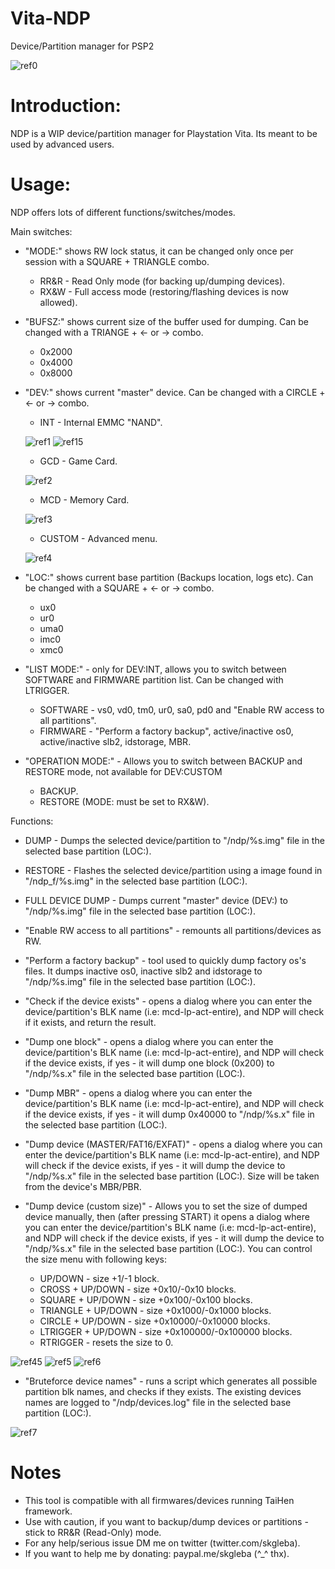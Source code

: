 # Vita-NDP
Device/Partition manager for PSP2

![ref0](https://github.com/SKGleba/Vita-NDP/raw/master/pics/2018-08-24-145119.jpg)

# Introduction:
NDP is a WIP device/partition manager for Playstation Vita.
Its meant to be used by advanced users.

# Usage:
NDP offers lots of different functions/switches/modes.

Main switches:

- "MODE:" shows RW lock status, it can be changed only once per session with a SQUARE + TRIANGLE combo.
  - RR&R - Read Only mode (for backing up/dumping devices).
  - RX&W - Full access mode (restoring/flashing devices is now allowed).
  
- "BUFSZ:" shows current size of the buffer used for dumping. Can be changed with a TRIANGE + <- or -> combo.
  - 0x2000
  - 0x4000
  - 0x8000
  
- "DEV:" shows current "master" device. Can be changed with a CIRCLE + <- or -> combo.
  - INT - Internal EMMC "NAND".
  
  ![ref1](https://github.com/SKGleba/Vita-NDP/raw/master/pics/2018-08-24-145225.jpg)
  ![ref15](https://github.com/SKGleba/Vita-NDP/raw/master/pics/2018-08-24-145229.jpg)

  
  - GCD - Game Card.
  
  ![ref2](https://github.com/SKGleba/Vita-NDP/raw/master/pics/2018-08-24-145243.jpg)
  
  - MCD - Memory Card.
  
  ![ref3](https://github.com/SKGleba/Vita-NDP/raw/master/pics/2018-08-24-145249.jpg)
  
  - CUSTOM - Advanced menu.
  
  ![ref4](https://github.com/SKGleba/Vita-NDP/raw/master/pics/2018-08-24-145305.jpg)
  
- "LOC:" shows current base partition (Backups location, logs etc). Can be changed with a SQUARE + <- or -> combo.
  - ux0
  - ur0
  - uma0
  - imc0
  - xmc0
  
- "LIST MODE:" - only for DEV:INT, allows you to switch between SOFTWARE and FIRMWARE partition list. Can be changed with LTRIGGER.
  - SOFTWARE - vs0, vd0, tm0, ur0, sa0, pd0 and "Enable RW access to all partitions".
  - FIRMWARE - "Perform a factory backup", active/inactive os0, active/inactive slb2, idstorage, MBR.
  
- "OPERATION MODE:" - Allows you to switch between BACKUP and RESTORE mode, not available for DEV:CUSTOM
  - BACKUP.
  - RESTORE (MODE: must be set to RX&W).
  
  
Functions:

- DUMP - Dumps the selected device/partition to "/ndp/%s.img" file in the selected base partition (LOC:).

- RESTORE - Flashes the selected device/partition using a image found in "/ndp_f/%s.img" in the selected base partition (LOC:).

- FULL DEVICE DUMP - Dumps current "master" device (DEV:) to "/ndp/%s.img" file in the selected base partition (LOC:).

- "Enable RW access to all partitions" - remounts all partitions/devices as RW.

- "Perform a factory backup" - tool used to quickly dump factory os's files. It dumps inactive os0, inactive slb2 and idstorage to "/ndp/%s.img" file in the selected base partition (LOC:).

- "Check if the device exists" - opens a dialog where you can enter the device/partition's BLK name (i.e: mcd-lp-act-entire), and NDP will check if it exists, and return the result.

- "Dump one block" - opens a dialog where you can enter the device/partition's BLK name (i.e: mcd-lp-act-entire), and NDP will check if the device exists, if yes - it will dump one block (0x200) to "/ndp/%s.x" file in the selected base partition (LOC:).

- "Dump MBR" - opens a dialog where you can enter the device/partition's BLK name (i.e: mcd-lp-act-entire), and NDP will check if the device exists, if yes - it will dump 0x40000 to "/ndp/%s.x" file in the selected base partition (LOC:).

- "Dump device (MASTER/FAT16/EXFAT)" - opens a dialog where you can enter the device/partition's BLK name (i.e: mcd-lp-act-entire), and NDP will check if the device exists, if yes - it will dump the device to "/ndp/%s.x" file in the selected base partition (LOC:). Size will be taken from the device's MBR/PBR.

- "Dump device (custom size)" - Allows you to set the size of dumped device manually, then (after pressing START) it opens a dialog where you can enter the device/partition's BLK name (i.e: mcd-lp-act-entire), and NDP will check if the device exists, if yes - it will dump the device to "/ndp/%s.x" file in the selected base partition (LOC:). You can control the size menu with following keys:
  - UP/DOWN - size +1/-1 block.
  - CROSS + UP/DOWN - size +0x10/-0x10 blocks.
  - SQUARE + UP/DOWN - size +0x100/-0x100 blocks.
  - TRIANGLE + UP/DOWN - size +0x1000/-0x1000 blocks.
  - CIRCLE + UP/DOWN - size +0x10000/-0x10000 blocks.
  - LTRIGGER + UP/DOWN - size +0x100000/-0x100000 blocks.
  - RTRIGGER - resets the size to 0.
  
![ref45](https://github.com/SKGleba/Vita-NDP/raw/master/pics/2018-08-24-153519.jpg)
![ref5](https://github.com/SKGleba/Vita-NDP/raw/master/pics/2018-08-24-145526.jpg)
![ref6](https://github.com/SKGleba/Vita-NDP/raw/master/pics/2018-08-24-145546.jpg)

- "Bruteforce device names" - runs a script which generates all possible partition blk names, and checks if they exists. The existing devices names are logged to "/ndp/devices.log" file in the selected base partition (LOC:).

![ref7](https://github.com/SKGleba/Vita-NDP/raw/master/pics/2018-08-24-145630.jpg)

# Notes
- This tool is compatible with all firmwares/devices running TaiHen framework.
- Use with caution, if you want to backup/dump devices or partitions - stick to RR&R (Read-Only) mode.
- For any help/serious issue DM me on twitter (twitter.com/skgleba).
- If you want to help me by donating: paypal.me/skgleba (^_^ thx).
